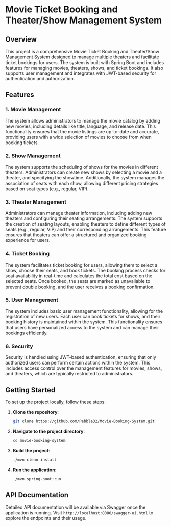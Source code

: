 # Movie Ticket Booking and Theater/Show Management System

## Overview

This project is a comprehensive Movie Ticket Booking and Theater/Show Management System designed to manage multiple theaters and facilitate ticket bookings for users. The system is built with Spring Boot and includes features for managing movies, theaters, shows, and ticket bookings. It also supports user management and integrates with JWT-based security for authentication and authorization.

## Features

### 1. Movie Management

The system allows administrators to manage the movie catalog by adding new movies, including details like title, language, and release date. This functionality ensures that the movie listings are up-to-date and accurate, providing users with a wide selection of movies to choose from when booking tickets.

### 2. Show Management

The system supports the scheduling of shows for the movies in different theaters. Administrators can create new shows by selecting a movie and a theater, and specifying the showtime. Additionally, the system manages the association of seats with each show, allowing different pricing strategies based on seat types (e.g., regular, VIP).

### 3. Theater Management

Administrators can manage theater information, including adding new theaters and configuring their seating arrangements. The system supports the creation of seating layouts, enabling theaters to define different types of seats (e.g., regular, VIP) and their corresponding arrangements. This feature ensures that theaters can offer a structured and organized booking experience for users.

### 4. Ticket Booking

The system facilitates ticket booking for users, allowing them to select a show, choose their seats, and book tickets. The booking process checks for seat availability in real-time and calculates the total cost based on the selected seats. Once booked, the seats are marked as unavailable to prevent double booking, and the user receives a booking confirmation.

### 5. User Management

The system includes basic user management functionality, allowing for the registration of new users. Each user can book tickets for shows, and their booking history is maintained within the system. This functionality ensures that users have personalized access to the system and can manage their bookings efficiently.

### 6. Security

Security is handled using JWT-based authentication, ensuring that only authorized users can perform certain actions within the system. This includes access control over the management features for movies, shows, and theaters, which are typically restricted to administrators.

## Getting Started

To set up the project locally, follow these steps:

1. **Clone the repository**:
   ```bash
   git clone https://github.com/Pebble32/Movie-Booking-System.git
   ```
2. **Navigate to the project directory**:
   ```bash
   cd movie-booking-system
   ```
3. **Build the project**:
   ```bash
   ./mvn clean install
   ```
4. **Run the application**:
   ```bash
   ./mvn spring-boot:run
   ```
## API Documentation
Detailed API documentation will be available via Swagger once the application is running. Visit `http://localhost:8080/swagger-ui.html` to explore the endpoints and their usage.
